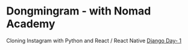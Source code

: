 # Dongmingram - with Nomad Academy
Cloning Instagram with Python and React / React Native
[Django Day- 1](https://github.com/ldm0408/Dongmingram/note/Day_1)